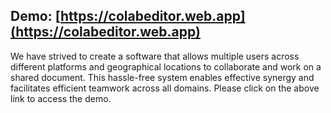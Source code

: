 ## Demo: [https://colabeditor.web.app](https://colabeditor.web.app)

We have strived to create a software that allows multiple users across different platforms and geographical locations to collaborate and work on a shared document. This hassle-free system enables effective synergy and facilitates efficient teamwork across all domains. Please click on the above link to access the demo.
